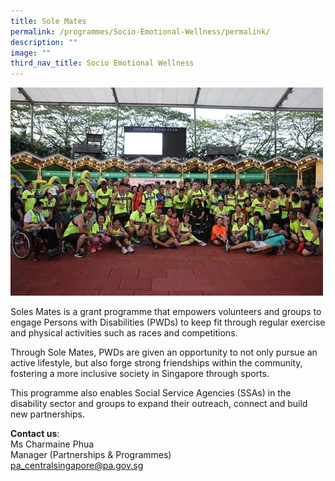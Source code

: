 ```yaml
---
title: Sole Mates
permalink: /programmes/Socio-Emotional-Wellness/permalink/
description: ""
image: ""
third_nav_title: Socio Emotional Wellness
---
```

![The Purple Symphony](/images/Programmes/solemates.jpg)

Soles Mates is a grant programme that empowers volunteers and groups to engage Persons with Disabilities (PWDs) to keep fit through regular exercise and physical activities such as races and competitions. 

Through Sole Mates, PWDs are given an opportunity to not only pursue an active lifestyle, but also forge strong friendships within the community, fostering a more inclusive society in Singapore through sports. 

This programme also enables Social Service Agencies (SSAs) in the disability sector and groups to expand their outreach, connect and build new partnerships.

**Contact us**:  
Ms Charmaine Phua  
Manager (Partnerships & Programmes)  
[pa_centralsingapore@pa.gov.sg](mailto:pa_centralsingapore@pa.gov.sg)
